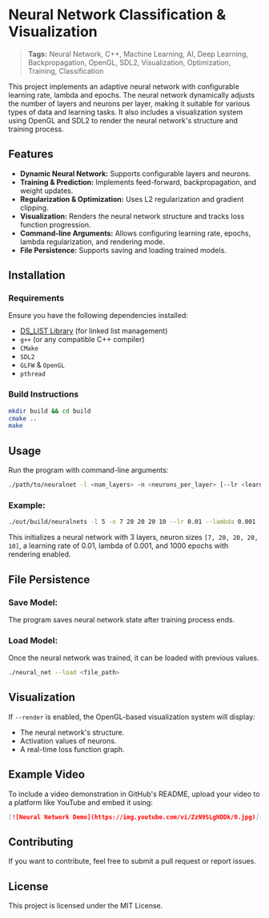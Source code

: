 # Neural Network Classification & Visualization

> **Tags:** Neural Network, C++, Machine Learning, AI, Deep Learning, Backpropagation, OpenGL, SDL2, Visualization, Optimization, Training, Classification

This project implements an adaptive neural network with configurable learning rate, lambda and epochs. The neural network dynamically adjusts the number of layers and neurons per layer, making it suitable for various types of data and learning tasks. It also includes a visualization system using OpenGL and SDL2 to render the neural network's structure and training process.

## Features

- **Dynamic Neural Network:** Supports configurable layers and neurons.
- **Training & Prediction:** Implements feed-forward, backpropagation, and weight updates.
- **Regularization & Optimization:** Uses L2 regularization and gradient clipping.
- **Visualization:** Renders the neural network structure and tracks loss function progression.
- **Command-line Arguments:** Allows configuring learning rate, epochs, lambda regularization, and rendering mode.
- **File Persistence:** Supports saving and loading trained models.

## Installation

### Requirements

Ensure you have the following dependencies installed:

- [DS_LIST Library](https://github.com/IagoFAlen/list) (for linked list management)
- `g++` (or any compatible C++ compiler)
- `CMake`
- `SDL2`
- `GLFW` & `OpenGL`
- `pthread`

### Build Instructions

```sh
mkdir build && cd build
cmake ..
make
```

## Usage

Run the program with command-line arguments:

```sh
./path/to/neuralnet -l <num_layers> -n <neurons_per_layer> [--lr <learning_rate>] [--lambda <lambda>] [--epochs <epochs>] [--render]
```

### Example:

```sh
./out/build/neuralnets -l 5 -n 7 20 20 20 10 --lr 0.01 --lambda 0.001 --epochs 1000 --render
```

This initializes a neural network with 3 layers, neuron sizes `[7, 20, 20, 20, 10]`, a learning rate of 0.01, lambda of 0.001, and 1000 epochs with rendering enabled.

## File Persistence

### Save Model:
The program saves neural network state after training process ends.

### Load Model:
Once the neural network was trained, it can be loaded with previous values.
```sh
./neural_net --load <file_path>
```

## Visualization

If `--render` is enabled, the OpenGL-based visualization system will display:

- The neural network's structure.
- Activation values of neurons.
- A real-time loss function graph.

## Example Video

To include a video demonstration in GitHub's README, upload your video to a platform like YouTube and embed it using:

```md
[![Neural Network Demo](https://img.youtube.com/vi/ZzN9SLgNDDk/0.jpg)](https://www.youtube.com/watch?v=ZzN9SLgNDDk)
```

## Contributing

If you want to contribute, feel free to submit a pull request or report issues.

## License

This project is licensed under the MIT License.
